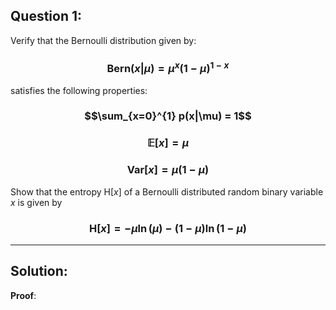 ## **Question 1**:

Verify that the Bernoulli distribution given by:

### $$\text{Bern}(x|\mu) = \mu^x (1 - \mu)^{1-x}$$

satisfies the following properties:

### $$\sum_{x=0}^{1} p(x|\mu) = 1$$
### $$\mathbb{E} [x] = \mu$$
### $$\text{Var}[x] = \mu (1 - \mu)$$

Show that the entropy $\text{H}[x]$ of a Bernoulli distributed random binary variable $x$ is given by

### $$\text{H}[x] = -\mu \ln(\mu) - (1 - \mu) \ln(1 - \mu)$$
---
## **Solution**:

**Proof**: 
